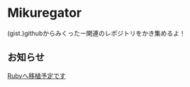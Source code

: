 Mikuregator
===========

(gist.)githubからみくったー関連のレポジトリをかき集めるよ！


お知らせ
----------

[Rubyへ移植予定です](https://github.com/ichigotake/ruby-Mikuregator)

